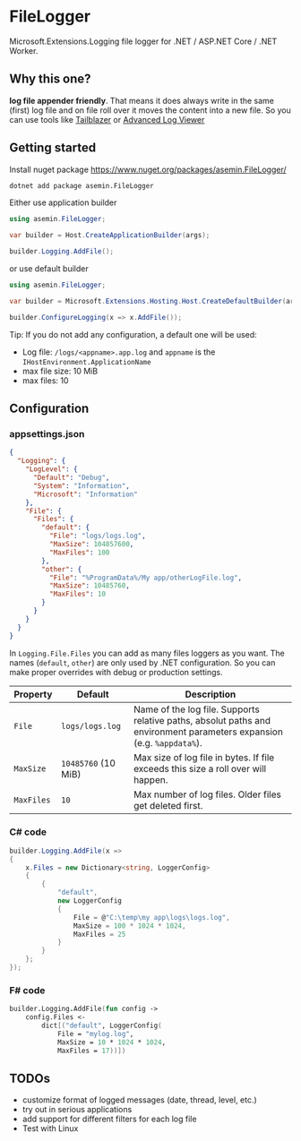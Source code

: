 # FileLogger

Microsoft.Extensions.Logging file logger for .NET / ASP.NET Core / .NET Worker.

## Why this one?

**log file appender friendly**. That means it does always write in the same (first) log file and on file roll over it
moves the content into a new file. So you can use tools like 
[Tailblazer](https://github.com/RolandPheasant/TailBlazer) or 
[Advanced Log Viewer](https://github.com/Scarfsail/AdvancedLogViewer)

## Getting started

Install nuget package https://www.nuget.org/packages/asemin.FileLogger/

```cmd
dotnet add package asemin.FileLogger
```

Either use application builder

```csharp
using asemin.FileLogger;

var builder = Host.CreateApplicationBuilder(args);

builder.Logging.AddFile();
```

or use default builder
```csharp
using asemin.FileLogger;

var builder = Microsoft.Extensions.Hosting.Host.CreateDefaultBuilder(args);

builder.ConfigureLogging(x => x.AddFile());
```

Tip: If you do not add any configuration, a default one will be used:

- Log file: `/logs/<appname>.app.log` and `appname` is the `IHostEnvironment.ApplicationName`
- max file size: 10 MiB
- max files: 10

## Configuration

### appsettings.json

```json
{
  "Logging": {
    "LogLevel": {
      "Default": "Debug",
      "System": "Information",
      "Microsoft": "Information"
    },
    "File": {
      "Files": {
        "default": {
          "File": "logs/logs.log",
          "MaxSize": 104857600,
          "MaxFiles": 100
        },
        "other": {
          "File": "%ProgramData%/My app/otherLogFile.log",
          "MaxSize": 10485760,
          "MaxFiles": 10
        }
      }
    }
  }
}
```

In `Logging.File.Files` you can add as many files loggers as you want. The names (`default`, `other`) are only used
by .NET configuration. So you can make proper overrides with debug or production settings.

| Property   | Default             | Description                                                                                                           |
|------------|---------------------|-----------------------------------------------------------------------------------------------------------------------|
| `File`     | `logs/logs.log`     | Name of the log file. Supports relative paths, absolut paths and environment parameters expansion (e.g. `%appdata%`). |
| `MaxSize`  | `10485760` (10 MiB) | Max size of log file in bytes. If file exceeds this size a roll over will happen.                                     |
| `MaxFiles` | `10`                | Max number of log files. Older files get deleted first.                                                               |

### C# code

```csharp
builder.Logging.AddFile(x =>
{
    x.Files = new Dictionary<string, LoggerConfig>
    {
        {
            "default",
            new LoggerConfig
            {
                File = @"C:\temp\my app\logs\logs.log",
                MaxSize = 100 * 1024 * 1024,
                MaxFiles = 25
            }
        }
    };
});
```

### F# code

```fsharp
builder.Logging.AddFile(fun config ->
    config.Files <-
        dict[("default", LoggerConfig(
            File = "mylog.log",
            MaxSize = 10 * 1024 * 1024,
            MaxFiles = 17))])
```

## TODOs

- customize format of logged messages (date, thread, level, etc.)
- try out in serious applications
- add support for different filters for each log file
- Test with Linux
